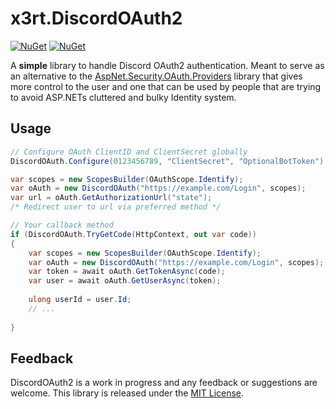 # x3rt.DiscordOAuth2

[![NuGet](https://img.shields.io/nuget/v/x3rt.DiscordOAuth2.svg)](https://www.nuget.org/packages/x3rt.DiscordOAuth2/)
[![NuGet](https://img.shields.io/nuget/dt/x3rt.DiscordOAuth2.svg)](https://www.nuget.org/packages/x3rt.DiscordOAuth2/)

A **simple** library to handle Discord OAuth2 authentication.
Meant to serve as an alternative to
the [AspNet.Security.OAuth.Providers](https://github.com/aspnet-contrib/AspNet.Security.OAuth.Providers) library that
gives more control to the user and one that can be used by people that are trying to avoid ASP.NETs cluttered and bulky Identity system.

## Usage

```csharp
// Configure OAuth ClientID and ClientSecret globally
DiscordOAuth.Configure(0123456789, "ClientSecret", "OptionalBotToken");
```
```csharp
var scopes = new ScopesBuilder(OAuthScope.Identify);
var oAuth = new DiscordOAuth("https://example.com/Login", scopes);
var url = oAuth.GetAuthorizationUrl("state");
/* Redirect user to url via preferred method */
```
```csharp
// Your callback method
if (DiscordOAuth.TryGetCode(HttpContext, out var code))
{
    var scopes = new ScopesBuilder(OAuthScope.Identify);
    var oAuth = new DiscordOAuth("https://example.com/Login", scopes);
    var token = await oAuth.GetTokenAsync(code);
    var user = await oAuth.GetUserAsync(token);
    
    ulong userId = user.Id;
    // ...
    
}
```

## Feedback

DiscordOAuth2 is a work in progress and any feedback or suggestions are welcome.
This library is released under the [MIT License](LICENSE).
